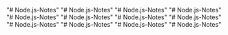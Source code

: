 "# Node.js-Notes" 
"# Node.js-Notes" 
"# Node.js-Notes" 
"# Node.js-Notes" 
"# Node.js-Notes" 
"# Node.js-Notes" 
"# Node.js-Notes" 
"# Node.js-Notes" 
"# Node.js-Notes" 
"# Node.js-Notes" 
"# Node.js-Notes" 
"# Node.js-Notes" 
